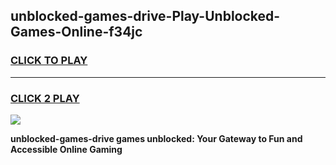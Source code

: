 
## unblocked-games-drive-Play-Unblocked-Games-Online-f34jc
<h3>
<a href="https://premium76.site?title=unblocked-games-drive&ref=24A">CLICK TO PLAY</a></h3>
<hr>

<h3>
<a href="https://premium76.site?title=unblocked-games-drive&ref=24A">CLICK 2 PLAY</a>
  
</h3>

<a href="https://premium76.site?title=unblocked-games-drive&ref=24A"><img src="https://clearcache.store/games.png"></a>


**unblocked-games-drive games unblocked: Your Gateway to Fun and Accessible Online Gaming**
